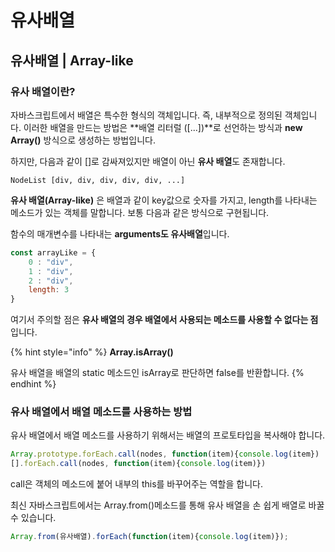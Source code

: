 # 유사배열

## 유사배열 \| Array-like

### 유사 배열이란?

 자바스크립트에서 배열은 특수한 형식의 객체입니다. 즉, 내부적으로 정의된 객체입니다. 이러한 배열을 만드는 방법은 **배열 리터럴 \(\[...\]\)**로 선언하는 방식과 **new Array\(\)** 방식으로 생성하는 방법입니다.

 하지만, 다음과 같이 \[\]로 감싸져있지만 배열이 아닌 **유사 배열**도 존재합니다.

```text
NodeList [div, div, div, div, div, ...]
```

 **유사 배열\(Array-like\)** 은 배열과 같이 key값으로 숫자를 가지고, length를 나타내는 메소드가 있는 객체를 말합니다. 보통 다음과 같은 방식으로 구현됩니다.

함수의 매개변수를 나타내는 **arguments도 유사배열**입니다. 

```javascript
const arrayLike = {
    0 : "div",
    1 : "div",
    2 : "div",
    length: 3
}
```

 여기서 주의할 점은 **유사 배열의 경우 배열에서 사용되는 메소드를 사용할 수 없다는 점** 입니다.

{% hint style="info" %}
**Array.isArray\(\)**

유사 배열을 배열의 static 메소드인 isArray로 판단하면 false를 반환합니다. 
{% endhint %}

### 유사 배열에서 배열 메소드를 사용하는 방법

 유사 배열에서 배열 메소드를 사용하기 위해서는 배열의 프로토타입을 복사해야 합니다. 

```javascript
Array.prototype.forEach.call(nodes, function(item){console.log(item})
[].forEach.call(nodes, function(item){console.log(item)})
```

  call은 객체의 메소드에 붙어 내부의 this를 바꾸어주는 역할을 합니다. 

 최신 자바스크립트에서는 Array.from\(\)메소드를 통해 유사 배열을 손 쉽게 배열로 바꿀 수 있습니다.

```javascript
Array.from(유사배열).forEach(function(item){console.log(item)});
```

